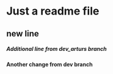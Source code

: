 # Just a readme file
## new line


##### Additional line from dev_arturs branch

#### Another change from dev branch
